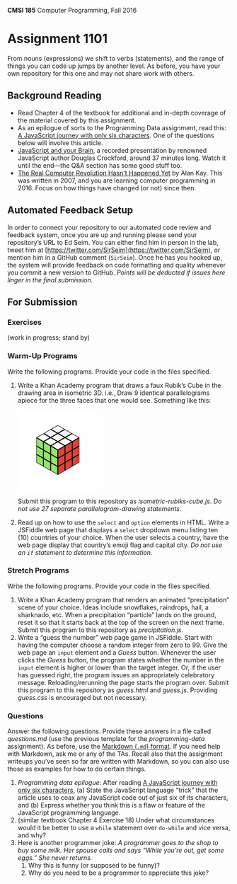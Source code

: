 **CMSI 185** Computer Programming, Fall 2016

# Assignment 1101
From nouns (expressions) we shift to verbs (statements), and the range of things you can code up jumps by another level. As before, you have your own repository for this one and may not share work with others.

## Background Reading
- Read Chapter 4 of the textbook for additional and in-depth coverage of the material covered by this assignment.
- As an epilogue of sorts to the Programming Data assignment, read this: [A JavaScript journey with only six characters](http://jazcash.com/a-javascript-journey-with-only-six-characters/). One of the questions below will involve this article.
- [JavaScript and your Brain](https://www.youtube.com/watch?v=cIOIyfRoGcM), a recorded presentation by renowned JavaScript author Douglas Crockford, around 37 minutes long. Watch it until the end—the Q&A section has some good stuff too.
- [The Real Computer Revolution Hasn't Happened Yet](http://www.vpri.org/pdf/m2007007a_revolution.pdf) by Alan Kay. This was written in 2007, and you are learning computer programming in 2016. Focus on how things have changed (or not) since then.

## Automated Feedback Setup
In order to connect your repository to our automated code review and feedback system, once you are up and running please send your repository’s URL to Ed Seim. You can either find him in person in the lab, tweet him at [https://twitter.com/SirSeim](https://twitter.com/SirSeim), or mention him in a GitHub comment (`SirSeim`). Once he has you hooked up, the system will provide feedback on code formatting and quality whenever you commit a new version to GitHub. _Points will be deducted if issues here linger in the final submission._

## For Submission

### Exercises
(work in progress; stand by)

### Warm-Up Programs

Write the following programs. Provide your code in the files specified.

1. Write a Khan Academy program that draws a faux Rubik’s Cube in the drawing area in isometric 3D. i.e., Draw 9 identical parallelograms apiece for the three faces that one would see. Something like this:

    ![Isometric Rubik's Cube](isometric-rubiks-cube.jpg)

    Submit this program to this repository as _isometric-rubiks-cube.js_. _Do *not* use 27 separate parallelogram-drawing statements._
1. Read up on how to use the `select` and `option` elements in HTML. Write a JSFiddle web page that displays a `select` dropdown menu listing ten (10) countries of your choice. When the user selects a country, have the web page display that country’s emoji flag and capital city. _Do *not* use an `if` statement to determine this information._

### Stretch Programs

Write the following programs. Provide your code in the files specified.

1. Write a Khan Academy program that renders an animated “precipitation” scene of your choice. Ideas include snowflakes, raindrops, hail, a sharknado, etc. When a precipitation “particle” lands on the ground, reset it so that it starts back at the top of the screen on the next frame. Submit this program to this repository as _precipitation.js_.
1. Write a “guess the number” web page game in JSFiddle. Start with having the computer choose a random integer from zero to 99. Give the web page an `input` element and a _Guess_ button. Whenever the user clicks the _Guess_ button, the program states whether the number in the `input` element is higher or lower than the target integer. Or, if the user has guessed right, the program issues an appropriately celebratory message. Reloading/rerunning the page starts the program over. Submit this program to this repository as _guess.html_ and _guess.js_. Providing _guess.css_ is encouraged but not necessary.

### Questions

Answer the following questions. Provide these answers in a file called _questions.md_ (use the previous template for the _programming-data_ assignment). As before, use the [Markdown (`.md`) format](https://guides.github.com/features/mastering-markdown/). If you need help with Markdown, ask me or any of the TAs. Recall also that the assignment writeups you’ve seen so far are written with Markdown, so you can also use those as examples for how to do certain things.

1. _Programming data epilogue_: After reading [A JavaScript journey with only six characters](http://jazcash.com/a-javascript-journey-with-only-six-characters/), (a) State the JavaScript language “trick” that the article uses to coax any JavaScript code out of just six of its characters, and (b) Express whether you think this is a flaw or feature of the JavaScript programming language.
1. (similar textbook Chapter 4 Exercise 18) Under what circumstances would it be better to use a `while` statement over `do-while` and vice versa, and why?
1. Here is another programmer joke: _A programmer goes to the shop to buy some milk. Her spouse calls and says “While you’re out, get some eggs.” She never returns._
    1. Why this is funny (or supposed to be funny)?
    1. Why do you need to be a programmer to appreciate this joke?
